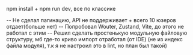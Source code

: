 npm install + npm run dev, все по классике

-- Не сделал пагинацию, API не поддерживает + всего 10 юзеров отдает(больше нет)
-- Попробовал Wouter, Zustand, Vite, до этого не работал с этим
-- Решил сделать простенькую модульную файловую структуру, мб где-то криво импорт отработал (от IDE) 
(не из индекс файла модуля), т.к я не настроил это в lint, но план был такой)



